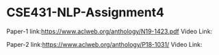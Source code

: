 # CSE431-NLP-Assignment4

Paper-1 link:https://www.aclweb.org/anthology/N19-1423.pdf
Video Link:

Paper-2 link:https://www.aclweb.org/anthology/P18-1031/
Video Link: 

